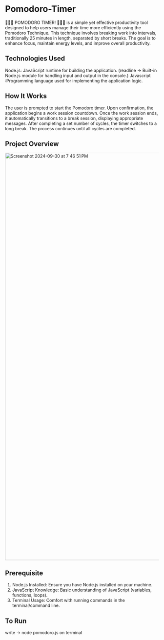 # Pomodoro-Timer
🍅🍅🍅 POMODORO TIMER! 🍅🍅🍅 is a simple yet effective productivity tool designed to help users manage their time more efficiently using the Pomodoro Technique. This technique involves breaking work into intervals, traditionally 25 minutes in length, separated by short breaks. The goal is to enhance focus, maintain energy levels, and improve overall productivity.

## Technologies Used
Node.js: JavaScript runtime for building the application. (readline -> Built-in Node.js module for handling input and output in the console.)
Javascript :Programming language used for implementing the application logic.

## How It Works
The user is prompted to start the Pomodoro timer.
Upon confirmation, the application begins a work session countdown.
Once the work session ends, it automatically transitions to a break session, displaying appropriate messages.
After completing a set number of cycles, the timer switches to a long break.
The process continues until all cycles are completed.

## Project Overview 

<img width="1336" alt="Screenshot 2024-09-30 at 7 46 51 PM" src="https://github.com/user-attachments/assets/eade9036-09fd-4706-997e-0efeaef5bf24">

## Prerequisite
1. Node.js Installed: Ensure you have Node.js installed on your machine.
2. JavaScript Knowledge: Basic understanding of JavaScript (variables, functions, loops).
3. Terminal Usage: Comfort with running commands in the terminal/command line.
   
## To Run
write -> node pomodoro.js on terminal 
